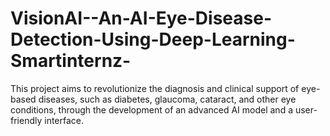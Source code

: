 # VisionAI--An-AI-Eye-Disease-Detection-Using-Deep-Learning-Smartinternz-
This project aims to revolutionize the diagnosis and clinical support of eye-based diseases, such as diabetes, glaucoma, cataract, and other eye conditions, through the development of an advanced AI model and a user-friendly interface.
